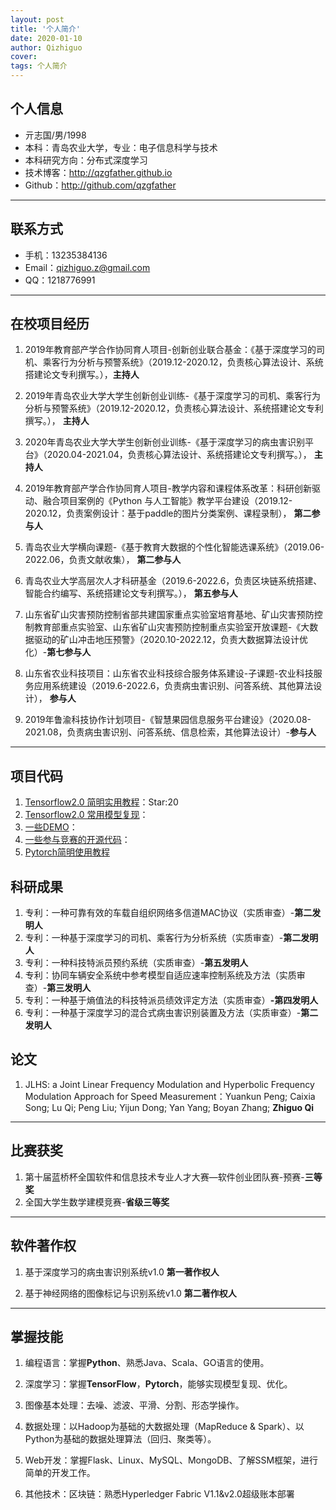 ```yaml
---
layout: post
title: '个人简介'
date: 2020-01-10
author: Qizhiguo
cover: 
tags: 个人简介
---
```


## 个人信息

 - 亓志国/男/1998 
 - 本科：青岛农业大学，专业：电子信息科学与技术 
 - 本科研究方向：分布式深度学习
 - 技术博客：http://qzgfather.github.io 
 - Github：http://github.com/qzgfather

---
## 联系方式

- 手机：13235384136 
- Email：qizhiguo.z@gmail.com 
- QQ：1218776991

---

## 在校项目经历

1. 2019年教育部产学合作协同育人项目-创新创业联合基金：《基于深度学习的司机、乘客行为分析与预警系统》（2019.12-2020.12，负责核心算法设计、系统搭建论文专利撰写。），**主持人**
2. 2019年青岛农业大学大学生创新创业训练-《基于深度学习的司机、乘客行为分析与预警系统》（2019.12-2020.12，负责核心算法设计、系统搭建论文专利撰写。）， **主持人**
3. 2020年青岛农业大学大学生创新创业训练-《基于深度学习的病虫害识别平台》（2020.04-2021.04，负责核心算法设计、系统搭建论文专利撰写。）， **主持人**
4. 2019年教育部产学合作协同育人项目-教学内容和课程体系改革：科研创新驱动、融合项目案例的《Python 与人工智能》教学平台建设（2019.12-2020.12，负责案例设计：基于paddle的图片分类案例、课程录制）， **第二参与人**
5. 青岛农业大学横向课题-《基于教育大数据的个性化智能选课系统》（2019.06-2022.06，负责文献收集）， **第二参与人**
6. 青岛农业大学高层次人才科研基金（2019.6-2022.6，负责区块链系统搭建、智能合约编写、系统搭建论文专利撰写。）， **第五参与人**
7. 山东省矿山灾害预防控制省部共建国家重点实验室培育基地、矿山灾害预防控制教育部重点实验室、山东省矿山灾害预防控制重点实验室开放课题-《大数据驱动的矿山冲击地压预警》（2020.10-2022.12，负责大数据算法设计优化）-**第七参与人**
8. 山东省农业科技项目：山东省农业科技综合服务体系建设-子课题-农业科技服务应用系统建设（2019.6-2022.6，负责病虫害识别、问答系统、其他算法设计）， **参与人**

9. 2019年鲁渝科技协作计划项目-《智慧果园信息服务平台建设》（2020.08-2021.08，负责病虫害识别、问答系统、信息检索，其他算法设计）-**参与人**

---

## 项目代码

1. [Tensorflow2.0 简明实用教程](https://github.com/Qzgfather/TensorFlow-2.0)：Star:20
2. [Tensorflow2.0 常用模型复现](https://github.com/Qzgfather/TensorFlow2_CNN_Models)：
3. [一些DEMO](https://github.com/Qzgfather/Deep-Learning-Project)：
4. [一些参与竞赛的开源代码](https://github.com/Qzgfather/match)：
5. [Pytorch简明使用教程](https://github.com/Qzgfather/Pytorch_Tutorials)


## 科研成果

1. 专利：一种可靠有效的车载自组织网络多信道MAC协议（实质审查）-**第二发明人**
2. 专利：一种基于深度学习的司机、乘客行为分析系统（实质审查）-**第二发明人**
3. 专利：一种科技特派员预约系统（实质审查）-**第五发明人**
4. 专利：协同车辆安全系统中参考模型自适应速率控制系统及方法（实质审查）-**第三发明人**
5. 专利：一种基于熵值法的科技特派员绩效评定方法（实质审查）**-第四发明人**
6.  专利：一种基于深度学习的混合式病虫害识别装置及方法（实质审查）-**第二发明人**

## 论文

1. JLHS: a Joint Linear Frequency Modulation and Hyperbolic Frequency Modulation Approach for Speed Measurement：Yuankun Peng; Caixia Song; Lu Qi; Peng Liu; Yijun Dong; Yan Yang; Boyan Zhang; **Zhiguo Qi**

---

## 比赛获奖

1. 第十届蓝桥杯全国软件和信息技术专业人才大赛—软件创业团队赛-预赛-**三等奖**
2. 全国大学生数学建模竞赛-**省级三等奖**

---

## 软件著作权

1. 基于深度学习的病虫害识别系统v1.0  **第一著作权人**

2. 基于神经网络的图像标记与识别系统v1.0 **第二著作权人**

---

## 掌握技能

1. 编程语言：掌握**Python**、熟悉Java、Scala、GO语言的使用。

2. 深度学习：掌握**TensorFlow**，**Pytorch**，能够实现模型复现、优化。

3. 图像基本处理：去噪、滤波、平滑、分割、形态学操作。

4. 数据处理：以Hadoop为基础的大数据处理（MapReduce & Spark）、以Python为基础的数据处理算法（回归、聚类等）。

5. Web开发：掌握Flask、Linux、MySQL、MongoDB、了解SSM框架，进行简单的开发工作。

6. 其他技术：区块链：熟悉Hyperledger Fabric V1.1&v2.0超级账本部署






